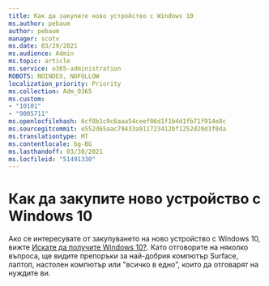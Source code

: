 ```yaml
---
title: Как да закупите ново устройство с Windows 10
ms.author: pebaum
author: pebaum
manager: scotv
ms.date: 03/29/2021
ms.audience: Admin
ms.topic: article
ms.service: o365-administration
ROBOTS: NOINDEX, NOFOLLOW
localization_priority: Priority
ms.collection: Adm_O365
ms.custom:
- "10101"
- "9005711"
ms.openlocfilehash: 6cf8b1c9c6aaa54ceef06d1f1b4d1fb71f914e8c
ms.sourcegitcommit: e552d65aac79433a911723412bf1252d20d3f0da
ms.translationtype: MT
ms.contentlocale: bg-BG
ms.lasthandoff: 03/30/2021
ms.locfileid: "51491330"
---
```

# <a name="how-to-buy-a-new-windows-10-device"></a>Как да закупите ново устройство с Windows 10

Ако се интересувате от закупуването на ново устройство с Windows 10, вижте [Искате да получите Windows 10?](https://www.microsoft.com/windows/get-windows-10). Като отговорите на няколко въпроса, ще видите препоръки за най-добрия компютър Surface, лаптоп, настолен компютър или "всичко в едно", които да отговарят на нуждите ви.
